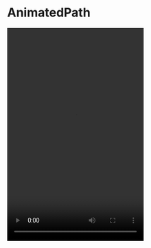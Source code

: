 # AnimatedPath


<video width="318" height="496" controls>
  <source src="./demo.mov" type="video/mov">
</video>

